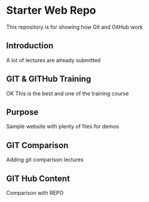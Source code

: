 # Starter Web Repo

This repository is for showing how Git and GitHub work

## Introduction
A lot of lectures are already submitted

## GIT & GITHub Training
OK This is the best and one of the training course

## Purpose

Sample website with plenty of files for demos

## GIT Comparison

Adding git comparison lectures
## GIT Hub Content
Comparison with REPO
